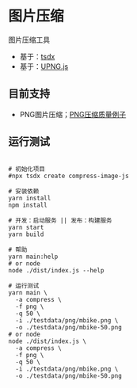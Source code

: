# 图片压缩

图片压缩工具

- 基于：[tsdx](https://github.com/jaredpalmer/tsdx)
- 基于：[UPNG.js](https://github.com/photopea/UPNG.js)

## 目前支持

- PNG图片压缩；[PNG压缩质量例子](https://blog.photopea.com/png-minifier-inside-photopea.html#examples)

## 运行测试

```shell

# 初始化项目
#npx tsdx create compress-image-js

# 安装依赖
yarn install
npm install

# 开发：启动服务 || 发布：构建服务
yarn start
yarn build

# 帮助
yarn main:help
# or node
node ./dist/index.js --help

# 运行测试
yarn main \
  -a compress \
  -f png \
  -q 50 \
  -i ./testdata/png/mbike.png \
  -o ./testdata/png/mbike-50.png
# or node
node ./dist/index.js \
  -a compress \
  -f png \
  -q 50 \
  -i ./testdata/png/mbike.png \
  -o ./testdata/png/mbike-50.png


```



